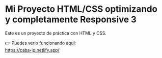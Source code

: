 # Mi Proyecto HTML/CSS optimizando y completamente Responsive 3

Este es un proyecto de práctica con HTML y CSS.

👉 Puedes verlo funcionando aquí:  
https://caba-jp.netlify.app/